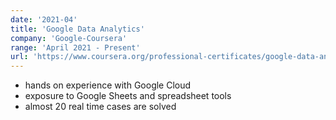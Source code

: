 ```yaml
---
date: '2021-04'
title: 'Google Data Analytics'
company: 'Google-Coursera'
range: 'April 2021 - Present'
url: 'https://www.coursera.org/professional-certificates/google-data-analytics?utm_source=google&utm_medium=institutions&utm_campaign=coursera-in-dr-q42021-sem-bkws-exa-txt-course-1-analytics-others&gclid=CjwKCAiAzrWOBhBjEiwAq85QZ8fCg33nO-c60cR5juhN71MAeeO6facqw9qE65oDhKPHyDdZQCdA7hoC07EQAvD_BwE&gclsrc=aw.ds'
---
```


- hands on experience with Google Cloud
- exposure to Google Sheets and spreadsheet tools
- almost 20 real time cases are solved
